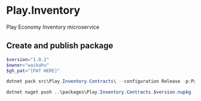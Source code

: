 # Play.Inventory
Play Economy Inventory microservice

## Create and publish package
```powershell
$version="1.0.2"
$owner="waikahu"
$gh_pat="[PAT HERE]"

dotnet pack src\Play.Inventory.Contracts\ --configuration Release -p:PackageVersion=$version -p:RepositoryUrl=https://github.com/$owner/play.inventory -o ..\packages

dotnet nuget push ..\packages\Play.Inventory.Contracts.$version.nupkg --api-key $gh_pat --source "github" 
```
